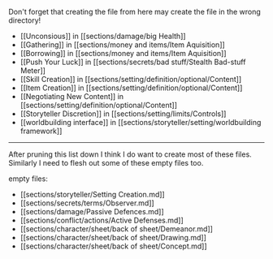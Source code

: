 Don't forget that creating the file from here may create the file in the wrong directory!
- [[Unconsious]] in [[sections/damage/big Health]]
- [[Gathering]] in [[sections/money and items/Item Aquisition]]
- [[Borrowing]] in [[sections/money and items/Item Aquisition]]
- [[Push Your Luck]] in [[sections/secrets/bad stuff/Stealth Bad-stuff Meter]]
- [[Skill Creation]] in [[sections/setting/definition/optional/Content]]
- [[Item Creation]] in [[sections/setting/definition/optional/Content]]
- [[Negotiating New Content]] in [[sections/setting/definition/optional/Content]]
- [[Storyteller Discretion]] in [[sections/setting/limits/Controls]]
- [[worldbuilding interface]] in [[sections/storyteller/setting/worldbuilding framework]]

----

After pruning this list down I think I do want to create most of these files. Similarly I need to flesh out some of these empty files too.

empty files:
- [[sections/storyteller/Setting Creation.md]]
- [[sections/secrets/terms/Observer.md]]
- [[sections/damage/Passive Defences.md]]
- [[sections/conflict/actions/Active Defenses.md]]
- [[sections/character/sheet/back of sheet/Demeanor.md]]
- [[sections/character/sheet/back of sheet/Drawing.md]]
- [[sections/character/sheet/back of sheet/Concept.md]]
